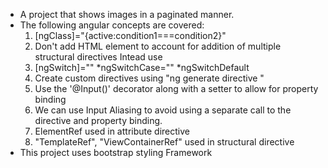 - A project that shows images in a paginated manner.
- The following angular concepts are covered:
   1. [ngClass]="{active:condition1===condition2}"
   2. Don't add HTML element to account for addition of multiple structural directives
      Intead use <ng-container></ng-container>
   3. [ngSwitch]=""
      *ngSwitchCase=""
	  *ngSwitchDefault
   4. Create custom directives using "ng generate directive <directivename>"
   5. Use the '@Input()' decorator along with a setter to allow for property binding
   6. We can use Input Aliasing to avoid using a separate call to the directive and property binding.
   7. ElementRef used in attribute directive
   8. "TemplateRef", "ViewContainerRef" used in structural directive   
- This project uses bootstrap styling Framework